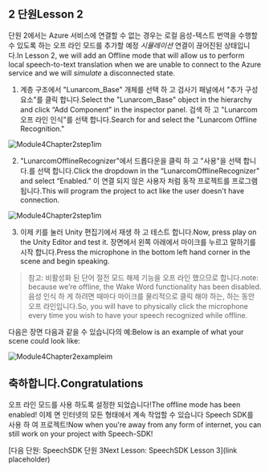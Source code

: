 ## <a name="lesson-2"></a><span data-ttu-id="0c5d7-101">2 단원</span><span class="sxs-lookup"><span data-stu-id="0c5d7-101">Lesson 2</span></span>

<span data-ttu-id="0c5d7-102">단원 2에서는 Azure 서비스에 연결할 수 없는 경우는 로컬 음성-텍스트 번역을 수행할 수 있도록 하는 오프 라인 모드를 추가할 예정 *시뮬레이션* 연결이 끊어진된 상태입니다.</span><span class="sxs-lookup"><span data-stu-id="0c5d7-102">In Lesson 2, we will add an Offline mode that will allow us to perform local speech-to-text translation when we are unable to connect to the Azure service and we will *simulate* a disconnected state.</span></span>

1. <span data-ttu-id="0c5d7-103">계층 구조에서 "Lunarcom_Base" 개체를 선택 하 고 검사기 패널에서 "추가 구성 요소"를 클릭 합니다.</span><span class="sxs-lookup"><span data-stu-id="0c5d7-103">Select the "Lunarcom_Base" object in the hierarchy and click “Add Component” in the inspector panel.</span></span> <span data-ttu-id="0c5d7-104">검색 하 고 "Lunarcom 오프 라인 인식"를 선택 합니다.</span><span class="sxs-lookup"><span data-stu-id="0c5d7-104">Search for and select the "Lunarcom Offline Recognition."</span></span>

![Module4Chapter2step1im](images/module4chapter2step1im.PNG)



2. <span data-ttu-id="0c5d7-106">"LunarcomOfflineRecognizer"에서 드롭다운을 클릭 하 고 "사용"을 선택 합니다.를 선택 합니다.</span><span class="sxs-lookup"><span data-stu-id="0c5d7-106">Click the dropdown in the “LunarcomOfflineRecognizer” and select “Enabled.”</span></span> <span data-ttu-id="0c5d7-107">이 연결 되지 않은 사용자 처럼 동작 프로젝트를 프로그램 됩니다.</span><span class="sxs-lookup"><span data-stu-id="0c5d7-107">This will program the project to act like the user doesn't have connection.</span></span> 

![Module4Chapter2step1im](images/module4chapter2step2im.PNG)

3. <span data-ttu-id="0c5d7-109">이제 키를 눌러 Unity 편집기에서 재생 하 고 테스트 합니다.</span><span class="sxs-lookup"><span data-stu-id="0c5d7-109">Now, press play on the Unity Editor and test it.</span></span> <span data-ttu-id="0c5d7-110">장면에서 왼쪽 아래에서 마이크를 누르고 말하기를 시작 합니다.</span><span class="sxs-lookup"><span data-stu-id="0c5d7-110">Press the microphone in the bottom left hand corner in the scene and begin speaking.</span></span> 

> <span data-ttu-id="0c5d7-111">참고: 비활성화 된 단어 절전 모드 해제 기능을 오프 라인 했으므로 합니다.</span><span class="sxs-lookup"><span data-stu-id="0c5d7-111">note: because we’re offline, the Wake Word functionality has been disabled.</span></span> <span data-ttu-id="0c5d7-112">음성 인식 하 게 하려면 때마다 마이크를 물리적으로 클릭 해야 하는, 하는 동안 오프 라인입니다.</span><span class="sxs-lookup"><span data-stu-id="0c5d7-112">So, you will have to physically click the microphone every time you wish to have your speech recognized while offline.</span></span> 

<span data-ttu-id="0c5d7-113">다음은 장면 다음과 같을 수 있습니다의 예:</span><span class="sxs-lookup"><span data-stu-id="0c5d7-113">Below is an example of what your scene could look like:</span></span>

![Module4Chapter2exampleim](images/module4chapter2exampleim.PNG)

## <a name="congratulations"></a><span data-ttu-id="0c5d7-115">축하합니다.</span><span class="sxs-lookup"><span data-stu-id="0c5d7-115">Congratulations</span></span>

<span data-ttu-id="0c5d7-116">오프 라인 모드를 사용 하도록 설정한 되었습니다!</span><span class="sxs-lookup"><span data-stu-id="0c5d7-116">The offline mode has been enabled!</span></span> <span data-ttu-id="0c5d7-117">이제 면 인터넷의 모든 형태에서 계속 작업할 수 있습니다 Speech SDK를 사용 하 여 프로젝트!</span><span class="sxs-lookup"><span data-stu-id="0c5d7-117">Now when you're away from any form of internet, you can still work on your project with Speech-SDK!</span></span> 

[<span data-ttu-id="0c5d7-118">다음 단원: SpeechSDK 단원 3</span><span class="sxs-lookup"><span data-stu-id="0c5d7-118">Next Lesson: SpeechSDK Lesson 3</span></span>](link placeholder)

